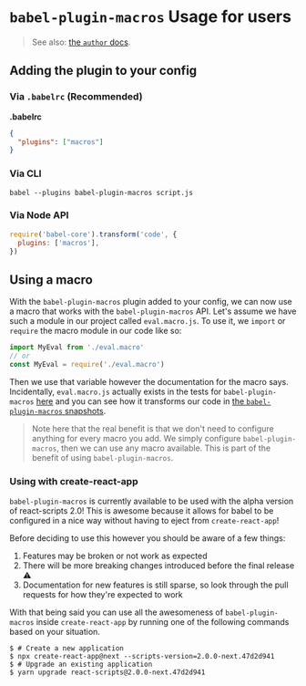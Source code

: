 # `babel-plugin-macros` Usage for users

> See also: [the `author` docs](https://github.com/kentcdodds/babel-plugin-macros/blob/master/other/docs/author.md).

## Adding the plugin to your config

### Via `.babelrc` (Recommended)

**.babelrc**

```json
{
  "plugins": ["macros"]
}
```

### Via CLI

```shell
babel --plugins babel-plugin-macros script.js
```

### Via Node API

```js
require('babel-core').transform('code', {
  plugins: ['macros'],
})
```

## Using a macro

With the `babel-plugin-macros` plugin added to your config, we can now use a macro
that works with the `babel-plugin-macros` API. Let's assume we have such a module
in our project called `eval.macro.js`. To use it, we `import` or `require`
the macro module in our code like so:

```javascript
import MyEval from './eval.macro'
// or
const MyEval = require('./eval.macro')
```

Then we use that variable however the documentation for the macro says.
Incidentally, `eval.macro.js` actually exists in the tests for `babel-plugin-macros`
[here][eval-macro] and you can see how it transforms our code in
[the `babel-plugin-macros` snapshots][eval-snapshots].

> Note here that the real benefit is that we don't need to configure anything
> for every macro you add. We simply configure `babel-plugin-macros`, then we can
> use any macro available. This is part of the benefit of using `babel-plugin-macros`.

[eval-macro]: https://github.com/kentcdodds/babel-plugin-macros/blob/master/src/__tests__/fixtures/eval.macro.js
[eval-snapshots]: https://github.com/kentcdodds/babel-plugin-macros/blob/master/src/__tests__/__snapshots__/index.js.snap

### Using with create-react-app

`babel-plugin-macros` is currently available to be used with the alpha version of react-scripts 2.0! This is awesome because it allows for babel to be configured in a nice way without having to eject from `create-react-app`!

Before deciding to use this however you should be aware of a few things:

1. Features may be broken or not work as expected
2. There will be more breaking changes introduced before the final release ⚠️
3. Documentation for new features is still sparse, so look through the pull requests for how they're expected to work

With that being said you can use all the awesomeness of `babel-plugin-macros` inside `create-react-app` by running one of the following commands based on your situation.

```
$ # Create a new application
$ npx create-react-app@next --scripts-version=2.0.0-next.47d2d941
$ # Upgrade an existing application
$ yarn upgrade react-scripts@2.0.0-next.47d2d941
```
